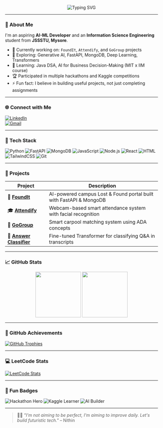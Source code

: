 <!-- Banner -->
<p align="center">
  <img src="https://readme-typing-svg.demolab.com?font=Fira+Code&size=24&pause=1000&color=00FFAB&center=true&vCenter=true&width=435&lines=Hey%2C+I'm+Nithin+Nayak!;ISE+Student+%7C+AI-ML+Explorer;Let's+build+something+cool+together!+" alt="Typing SVG" />
</p>

---

### 👋 About Me

I'm an aspiring **AI-ML Developer** and an **Information Science Engineering** student from **JSSSTU, Mysore**.

- 🚀 Currently working on: `FoundIt`, `Attendify`, and `GoGroup` projects  
- 🤖 Exploring: Generative AI, FastAPI, MongoDB, Deep Learning, Transformers  
- 🧠 Learning: Java DSA, AI for Business Decision-Making (MIT x IIM course)  
- 🏆 Participated in multiple hackathons and Kaggle competitions  
- ⚡ Fun fact: I believe in building useful projects, not just completing assignments

---

### 🌐 Connect with Me

[![LinkedIn](https://img.shields.io/badge/LinkedIn-0077B5?logo=linkedin&logoColor=white&style=flat-square)](https://www.linkedin.com/in/nithinnayak)  
[![Gmail](https://img.shields.io/badge/Gmail-D14836?logo=gmail&logoColor=white&style=flat-square)](mailto:nithinnayak@email.com)

---

### 🧰 Tech Stack

![Python](https://img.shields.io/badge/Python-3670A0?style=for-the-badge&logo=python&logoColor=white)
![FastAPI](https://img.shields.io/badge/FastAPI-005571?style=for-the-badge&logo=fastapi)
![MongoDB](https://img.shields.io/badge/MongoDB-4EA94B?style=for-the-badge&logo=mongodb)
![JavaScript](https://img.shields.io/badge/JavaScript-F7DF1E?style=for-the-badge&logo=javascript&logoColor=black)
![Node.js](https://img.shields.io/badge/Node.js-339933?style=for-the-badge&logo=nodedotjs&logoColor=white)
![React](https://img.shields.io/badge/React-61DAFB?style=for-the-badge&logo=react&logoColor=black)
![HTML](https://img.shields.io/badge/HTML5-E34F26?style=for-the-badge&logo=html5&logoColor=white)
![TailwindCSS](https://img.shields.io/badge/Tailwind_CSS-38B2AC?style=for-the-badge&logo=tailwind-css&logoColor=white)
![Git](https://img.shields.io/badge/Git-F05032?style=for-the-badge&logo=git&logoColor=white)

---

### 🚀 Projects

| Project | Description |
|--------|-------------|
| 🔎 [**FoundIt**](https://github.com/nithinnayak/foundit) | AI-powered campus Lost & Found portal built with FastAPI & MongoDB |
| 🎓 [**Attendify**](https://github.com/nithinnayak/attendify) | Webcam-based smart attendance system with facial recognition |
| 🚗 [**GoGroup**](https://github.com/nithinnayak/gogroup) | Smart carpool matching system using ADA concepts |
| 💬 [**Answer Classifier**](https://github.com/nithinnayak/answer-classifier) | Fine-tuned Transformer for classifying Q&A in transcripts |

---

### 📈 GitHub Stats

<p align="center">
  <img src="https://github-readme-stats.vercel.app/api?username=nithinnayak&show_icons=true&theme=radical&count_private=true" height="150"/>
  <img src="https://github-readme-stats.vercel.app/api/top-langs/?username=nithinnayak&layout=compact&theme=radical" height="150"/>
</p>

---

### 🏅 GitHub Achievements

[![GitHub Trophies](https://github-profile-trophy.vercel.app/?username=nithinnayak&theme=radical&column=4)](https://github.com/ryo-ma/github-profile-trophy)

---

### 💻 LeetCode Stats

[![LeetCode Stats](https://leetcard.jacoblin.cool/nithin_nayak?theme=dark&font=Fira+Code&ext=contest)](https://leetcode.com/nithin_nayak)

---

### 🧠 Fun Badges

![Hackathon Hero](https://img.shields.io/badge/Hackathon%20Participant-Yes-blue?style=flat-square&logo=hackerrank)
![Kaggle Learner](https://img.shields.io/badge/Kaggle%20Courses-Completed-brightgreen?style=flat-square&logo=kaggle)
![AI Builder](https://img.shields.io/badge/Generative%20AI-Enthusiast-orange?style=flat-square&logo=OpenAI)

---

> 🧑‍🎓 *"I'm not aiming to be perfect, I'm aiming to improve daily. Let's build futuristic tech."* – Nithin


